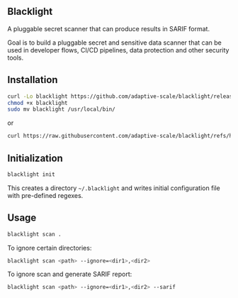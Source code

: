 ## Blacklight

A pluggable secret scanner that can produce results in SARIF format.

Goal is to build a pluggable secret and sensitive data scanner that can be used in developer flows, CI/CD pipelines, data protection and other security tools.

## Installation

```bash
curl -Lo blacklight https://github.com/adaptive-scale/blacklight/releases/download/v0.1.1/blacklight_$(uname -s | tr '[:upper:]' '[:lower:]')_$(arch)
chmod +x blacklight
sudo mv blacklight /usr/local/bin/
```

or 

```bash
curl https://raw.githubusercontent.com/adaptive-scale/blacklight/refs/heads/master/install.sh | sudo bash
```


## Initialization
```bash
blacklight init
```

This creates a directory `~/.blacklight` and writes initial configuration file with pre-defined regexes.

## Usage

```bash
blacklight scan .
```

To ignore certain directories:
```bash
blacklight scan <path> --ignore=<dir1>,<dir2>
```

To ignore scan and generate SARIF report:
```bash
blacklight scan <path> --ignore=<dir1>,<dir2> --sarif
```


